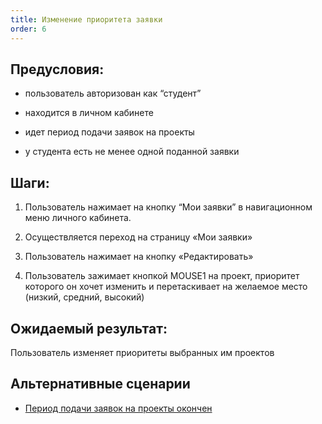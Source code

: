 ```yaml
---
title: Изменение приоритета заявки
order: 6
---
```


## Предусловия:

-  пользователь авторизован как “студент”

-  находится в личном кабинете

-  идет период подачи заявок на проекты

-  у студента есть не менее одной поданной заявки

## Шаги:

1. Пользователь нажимает на кнопку “Мои заявки”  в навигационном меню личного кабинета.

2. Осуществляется переход на страницу «Мои заявки»

3. Пользователь нажимает на кнопку «Редактировать»

4. Пользователь зажимает кнопкой MOUSE1 на проект, приоритет которого он хочет изменить и перетаскивает на желаемое место (низкий, средний, высокий)

## Ожидаемый результат:

Пользователь изменяет приоритеты выбранных им проектов 


## Альтернативные сценарии

-  [Период подачи заявок на проекты окончен](./period-podachi-zayavok-na-proekty-okonchen.md)